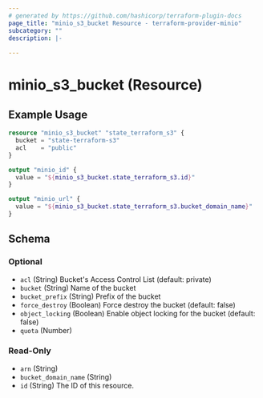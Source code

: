 ```yaml
---
# generated by https://github.com/hashicorp/terraform-plugin-docs
page_title: "minio_s3_bucket Resource - terraform-provider-minio"
subcategory: ""
description: |-
  
---
```


# minio_s3_bucket (Resource)



## Example Usage

```terraform
resource "minio_s3_bucket" "state_terraform_s3" {
  bucket = "state-terraform-s3"
  acl    = "public"
}

output "minio_id" {
  value = "${minio_s3_bucket.state_terraform_s3.id}"
}

output "minio_url" {
  value = "${minio_s3_bucket.state_terraform_s3.bucket_domain_name}"
}
```

<!-- schema generated by tfplugindocs -->
## Schema

### Optional

- `acl` (String) Bucket's Access Control List (default: private)
- `bucket` (String) Name of the bucket
- `bucket_prefix` (String) Prefix of the bucket
- `force_destroy` (Boolean) Force destroy the bucket (default: false)
- `object_locking` (Boolean) Enable object locking for the bucket (default: false)
- `quota` (Number)

### Read-Only

- `arn` (String)
- `bucket_domain_name` (String)
- `id` (String) The ID of this resource.
